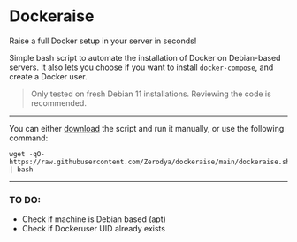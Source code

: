 # Dockeraise
Raise a full Docker setup in your server in seconds!

Simple bash script to automate the installation of Docker on Debian-based servers. 
It also lets you choose if you want to install `docker-compose`, and create a Docker user.

> Only tested on fresh Debian 11 installations. Reviewing the code is recommended.

***
You can either [download](https://github.com/Zerodya/dockeraise/blob/main/dockeraise.sh) the script and run it manually, or use the following command:
```
wget -qO- https://raw.githubusercontent.com/Zerodya/dockeraise/main/dockeraise.sh | bash
```
***
### TO DO:
- Check if machine is Debian based (apt)
- Check if Dockeruser UID already exists

